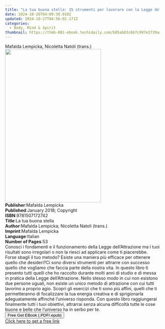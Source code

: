 ```yaml
---
title: "La tua buona stella: 15 strumenti per lavorare con la Legge dell'Attrazione | Free Book"
date: 2024-10-26T04:09:38.010Z
updated: 2024-10-27T04:56:02.171Z
categories:
  - Body, Mind & Spirit
thumbnail: https://thmb-001-ebook.techidaily.com/b85ab83c6b7c997e3739aa3adf32443f6087a48de6cd6cd0cffa30d629c9cd33.jpg
---
```

<main id="book-container">
  <div class="flex flex-col">
    <div class="book-brief flex-1 py-6 px-4 sm:p-6 md:py-10 md:px-8">
      <!-- brief-->
      <div class="book-brief-main">
        Mafalda Lempicka, Nicoletta Natoli (trans.)
      </div>
    </div>
    <div
      class="book-meta-info flex-1 grid gap-4 col-start-1 col-end-3 row-start-1 sm:mb-6 sm:grid-cols-4 lg:gap-6 lg:col-start-2 lg:row-end-6 lg:row-span-6 lg:mb-0"
    >
      <div
        class="book-meta-info-left place-content-center mt-4 p-4 text-sm leading-6 col-start-2 col-span-2 dark:text-slate-400"
      >
        <img
          class="w-full h-500 object-cover rounded-lg sm:h-255 sm:col-span-2 lg:col-span-full"
          src="https://img-001-ebook.techidaily.com/929abae4f22002e92c03e200180f706f8a7ea0406eaa2277a26fefacc1f78775.jpg"
          alt=""
          width="312"
          height="500"
        />
      </div>
      <div
        class="book-meta-info-right mt-2 col-start-1 row-start-2 col-span-3 self-center"
      >
        <!-- meta data  -->
        <div class="flex flex-col px-4 md:px-8">
          <div class="flex-1">
            <strong>Publisher</strong>:<span class="px-2"
              >Mafalda Lempicka</span
            >
          </div>
          <div class="flex-1">
            <strong>Published</strong>:<span class="px-2"
              >January 2018; Copyright</span
            >
          </div>
          <div class="flex-1">
            <strong>ISBN</strong>:<span class="px-2">9781507172742</span>
          </div>
          <div class="flex-1">
            <strong>Title</strong>:<span class="px-2">La tua buona stella</span>
          </div>
          <div class="flex-1">
            <strong>Author</strong>:<span class="px-2"
              >Mafalda Lempicka; Nicoletta Natoli (trans.)</span
            >
          </div>
          <div class="flex-1">
            <strong>Imprint</strong>:<span class="px-2">Mafalda Lempicka</span>
          </div>
          <div class="flex-1">
            <strong>Language</strong>:<span class="px-2">Italian</span>
          </div>
          <div class="flex-1">
            <strong>Number of Pages</strong>:<span class="px-2">53</span>
          </div>
        </div>
      </div>
    </div>
    <div class="book-description flex-1 py-6 px-4 sm:p-6 md:py-10 md:px-8">
      <div class="book-description-main">
        <div accordion-content="" id="description">
          Conosci i fondamenti e il funzionamento della Legge dell’Attrazione ma
          i tuoi risultati sono irregolari o non la riesci ad applicare come ti
          piacerebbe. Forse sbagli il tuo metodo? Esiste una maniera più
          efficace per ottenere quello che desideri?Ci sono diversi strumenti
          per attrarre con successo quello che vogliamo che faccia parte della
          nostra vita. In questo libro ti presento tutti quelli che ho raccolto
          durante molti anni di studio e di messa in pratica della Legge
          dell’Attrazione.&nbsp;Nello stesso modo in cui non esistono due
          persone uguali, non esiste un unico metodo di attrazione con cui tutti
          lavorino a proprio agio. Scopri gli esercizi che ti sono più affini,
          quelli che ti permetteranno di focalizzare la tua energia creativa e
          di sprigionarla adeguatamente affinché l’universo risponda.&nbsp;Con
          questo libro raggiungerai finalmente tutti i tuoi obiettivi, attrarrai
          senza alcuna difficoltà tutte le cose buone e belle che l’universo ha
          in serbo per te.<br />
        </div>
      </div>
    </div>
    <div class="book-excerpts flex-1 py-6 px-4 sm:p-6 md:py-10 md:px-8"></div>
    <div
      class="book-about-author flex-1 py-6 px-4 sm:p-6 md:py-10 md:px-8"
    ></div>
    <div class="book-free-get flex-1 py-6 px-4 sm:p-6 md:py-10 md:px-8">
      <button
        id="btn-free-get"
        class="bg-blue-500 hover:bg-blue-700 text-white font-bold py-2 px-4 rounded"
      >
        Free Get EBook (.PDF/.epub)
      </button>
      <div id="countdown-display" class="px-2 text-lg mt-2"></div>
      <a
        id="free-link"
        class="hidden bg-blue-500 hover:bg-blue-700 text-white font-bold py-2 px-4 rounded"
        href="https://www.ebooks.com/en-us/book/95811545/la-tua-buona-stella-15-strumenti-per-lavorare-con-la-legge-dell-attrazione/mafalda-lempicka/"
        target="_blank"
        >Click here to get a free link</a
      >
    </div>
    <script>
      let countdownTime = 0;
      let countdownInterval = null;
      document
        .getElementById('btn-free-get')
        .addEventListener('click', startCountdown);
      function startCountdown() {
        countdownTime = new Date().getTime() + 60000 * 3;
        countdownInterval = setInterval(updateCountdown, 1000);
        document.getElementById('btn-free-get').disabled = true;
        document
          .getElementById('btn-free-get')
          .classList.add('bg-gray-500', 'cursor-not-allowed');
      }
      function updateCountdown() {
        let currentTime = new Date().getTime();
        let timeLeft = countdownTime - currentTime;
        let secondsLeft = Math.floor(timeLeft / 1000);
        document.getElementById('countdown-display').innerHTML =
          `Remaining time: ${secondsLeft} seconds.`;
        if (secondsLeft <= 0) {
          clearInterval(countdownInterval);
          document.getElementById('btn-free-get').classList.add('hidden');
          document.getElementById('free-link').classList.remove('hidden');
          document.getElementById('countdown-display').innerHTML = '';
        }
      }
    </script>
  </div>
</main>

<ins class="adsbygoogle"
      style="display:block"
      data-ad-client="ca-pub-7571918770474297"
      data-ad-slot="8358498916"
      data-ad-format="auto"
      data-full-width-responsive="true"></ins>
    